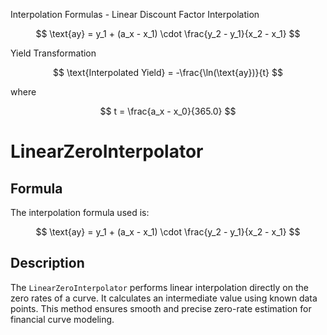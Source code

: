 Interpolation Formulas - 
Linear Discount Factor Interpolation

$$
\text{ay} = y_1 + (a_x - x_1) \cdot \frac{y_2 - y_1}{x_2 - x_1}
$$

Yield Transformation

$$
\text{Interpolated Yield} = -\frac{\ln(\text{ay})}{t}
$$

where 

$$
t = \frac{a_x - x_0}{365.0}
$$

# LinearZeroInterpolator

## Formula
The interpolation formula used is:

$$
\text{ay} = y_1 + (a_x - x_1) \cdot \frac{y_2 - y_1}{x_2 - x_1}
$$

## Description
The `LinearZeroInterpolator` performs linear interpolation directly on the zero rates of a curve. It calculates an intermediate value using known data points. This method ensures smooth and precise zero-rate estimation for financial curve modeling.

